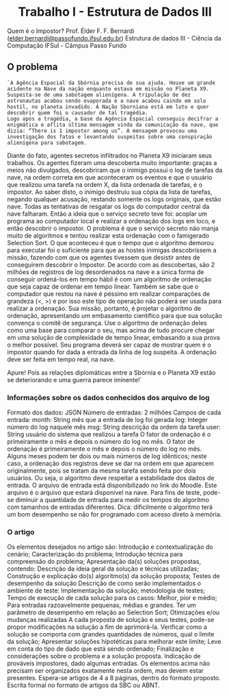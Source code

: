 # <center>Trabalho I - Estrutura de Dados III</center>
Quem é o Impostor?
Prof. Élder F. F. Bernardi (elder.bernardi@passofundo.ifsul.edu.br)
 Estrutura de dados III - Ciência da Computação
IFSul - Câmpus Passo Fundo
## O problema
	`A Agência Espacial da Sbórnia precisa de sua ajuda. Houve um grande acidente na Nave da nação enquanto estava em missão no Planeta X9. Suspeita-se de uma sabotagem alienígena. A tripulação de dez astronautas acabou sendo evaporada e a nave acabou caindo em solo hostil, no planeta invadido. A Nação Sborniana está em luto e quer descobrir quem foi o causador de tal tragédia.
	Logo após a tragédia, a base da Agência Espacial conseguiu decifrar a enigmática e aflita última mensagem vinda da comunicação da nave, que dizia: “There is 1 impostor among us”. A mensagem provocou uma investigação dos fatos e levantando suspeitas sobre uma conspiração alienígena para sabotagem. 
Diante do fato, agentes secretos infiltrados no Planeta X9 iniciaram seus trabalhos. Os agentes fizeram uma descoberta muito importante: graças a meios não divulgados, descobriram que o inimigo possui o log de tarefas da nave, na ordem correta em que aconteceram os eventos e que o usuário que realizou uma tarefa na ordem X, da lista ordenada de tarefas, é o impostor. Ao saber disto, o inimigo destruiu sua cópia da lista de tarefas, negando qualquer acusação, restando somente os logs originais, que estão nave.
	Todas as tentativas de resgatar os logs do computador central da nave falharam. Então a ideia que o serviço secreto teve foi: acoplar um programa ao computador local e realizar a ordenação dos logs em loco, e então descobrir o impostor. O problema é que o serviço secreto não manja muito de algoritmos e tentou realizar esta ordenação com o famigerado Selection Sort. O que aconteceu é que o tempo que o algoritmo demorou para executar foi o suficiente para que as hostes inimigas descobrissem a missão, fazendo com que os agentes tivessem que desistir antes de conseguirem descobrir o Impostor.
De acordo com as descobertas, são 2 milhões de registros de log desordenados na nave e a única forma de conseguir ordená-los em tempo hábil é com um algoritmo de ordenação que seja capaz de ordenar em tempo linear. Também se sabe que o computador que restou na nave é péssimo em realizar comparações de grandeza (<, >) e por isso este tipo de operação não poderá ser usada para realizar a ordenação.
Sua missão, portanto, é projetar o algoritmo de ordenação, apresentando um embasamento científico para que sua solução convença o comitê de segurança. Use o algoritmo de ordenação deles como uma base para comparar o seu, mas acima de tudo procure chegar em uma solução de complexidade de tempo linear, embasando a sua prova o melhor possível.
Seu programa deverá ser capaz de mostrar quem é o impostor quando for dada a entrada da linha de log suspeita. A ordenação deve ser feita em tempo real, na nave.

Apure! Pois as relações diplomáticas entre a Sbórnia e o Planeta X9 estão se deteriorando e uma guerra parece iminente!`
### Informações sobre os dados conhecidos dos arquivo de log
Formato dos dados: JSON
Número de entradas: 2 milhões
Campos de cada entrada:
month: String
mês que a entrada de log foi gerada
log: Integer
número do log naquele mês
msg: String
descrição da ordem da tarefa
user: String
usuário do sistema que realizou a tarefa
O fator de ordenação é o primeiramente o mês e depois o número do log no mês.
O fator de ordenação é primeiramente o mês e depois o número do log no mês. Alguns meses podem ter dois ou mais números de log idênticos; neste caso, a ordenação dos registros deve se dar na ordem em que aparecem originalmente, pois se tratam da mesma tarefa sendo feita por dois usuários. Ou seja, o algoritmo deve respeitar a estabilidade dos dados de entrada.
O arquivo de entrada está disponibilizado no link do Moodle. Este arquivo é o arquivo que estará disponível na nave.
Para fins de teste, pode-se diminuir a quantidade de entrada para medir os tempos do algoritmo com tamanhos de entradas diferentes.
Dica: dificilmente o algoritmo terá um bom desempenho se não for programado com acesso direto à memória.
### O artigo	
Os elementos desejados no artigo são:
Introdução e contextualização do cenário;
Caracterização do problema;
Introdução técnica para compreensão do problema;
Apresentação da(s) soluções propostas, contendo:
Descrição da ideia geral da solução e técnicas utilizadas;
Construção e explicação do(s) algoritmo(s) da solução proposta;
Testes de desempenho da solução
Descrição de como serão implementados o ambiente de teste:
Implementação da solução;
metodologia de testes;
Tempo de execução de cada solução para os casos:
Melhor, pior e médio;
Para entradas razoavelmente pequenas, médias e grandes.
Ter um parâmetro de desempenho em relação ao Selection Sort;
Otimizações e/ou mudanças realizadas
A cada proposta de solução e seus testes, pode-se propor modificações na solução a fim de aprimorá-la. 
Verificar como a solução se comporta com grandes quantidades de números, qual o limite da solução;
Apresentar soluções hipotéticas para melhorar este limite;
Leve em conta do tipo de dado que está sendo ordenado;
Finalização e considerações sobre o problema e a solução proposta.
Indicação de prováveis impostores, dado algumas entradas.
	Os elementos acima não precisam ser organizados exatamente nesta ordem, mas devem estar presentes. Espera-se artigos de 4 a 8 páginas, dentro do formato proposto.
Escrita formal no formato de artigos da SBC ou ABNT.
